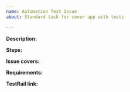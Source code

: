 ```yaml
---
name: Automation Test Issue
about: Standard task for cover app with tests

---
```


**Description:**

**Steps:**

**Issue covers:**

**Requirements:**

**TestRail link:**
